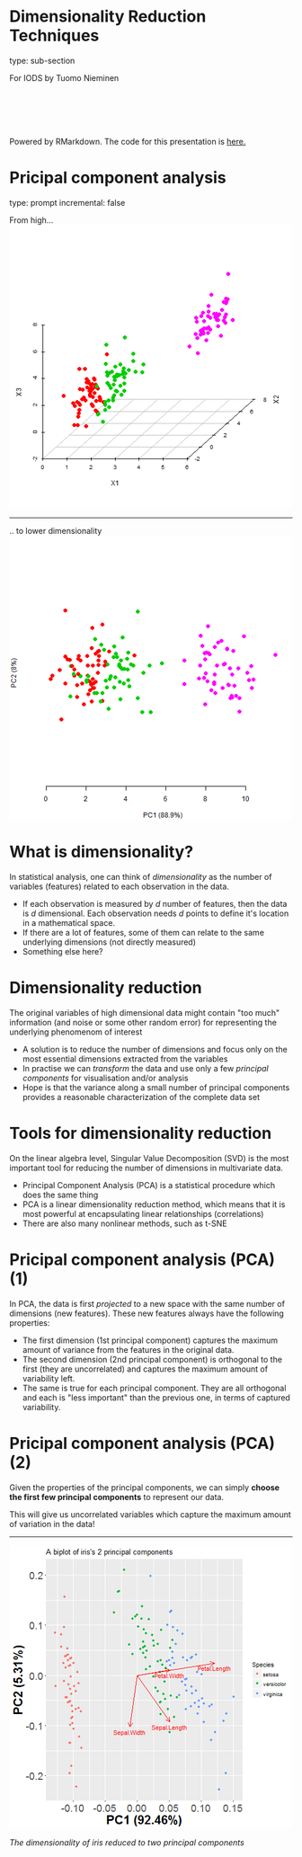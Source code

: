 Dimensionality Reduction Techniques
========================================================
type: sub-section

For IODS by Tuomo Nieminen

<br>
<br>
<br>
<br>

Powered by RMarkdown. The code for this presentation is  [here.](https://github.com/TuomoNieminen/Helsinki-Open-Data-Science/blob/master/docs/dimensionality_reduction.Rpres)




Pricipal component analysis
========================================================
type: prompt
incremental: false



From high...
![plot of chunk unnamed-chunk-3](dimensionality_reduction-figure/unnamed-chunk-3-1.png)

***

.. to lower dimensionality
![plot of chunk unnamed-chunk-4](dimensionality_reduction-figure/unnamed-chunk-4-1.png)

What is dimensionality?
========================================================

In statistical analysis, one can think of *dimensionality* as the number of variables (features) related to each observation in the data.

- If each observation is measured by $d$ number of features, then the data is $d$ dimensional. Each observation needs $d$ points to define it's location in a mathematical space.
- If there are a lot of features, some of them can relate to the same underlying dimensions (not directly measured)
- Something else here?

Dimensionality reduction
========================================================
  
The original variables of high dimensional data might contain "too much" information (and noise or some other random error) for representing the underlying phenomenom of interest

- A solution is to reduce the number of dimensions and focus only on the most essential dimensions extracted from the variables
- In practise we can *transform* the data and use only a few *principal components* for visualisation and/or analysis
- Hope is that the variance along a small number of principal components provides a reasonable characterization of the complete data set

Tools for dimensionality reduction
========================================================

On the linear algebra level, Singular Value Decomposition (SVD) is the most important tool for reducing the number of dimensions in multivariate data.

- Principal Component Analysis (PCA) is a statistical procedure which does the same thing
- PCA is a linear dimensionality reduction method, which means that it is most powerful at encapsulating linear relationships (correlations)
- There are also many nonlinear methods, such as t-SNE


Pricipal component analysis (PCA) (1)
========================================================

In PCA, the data is first *projected* to a new space with the same number of dimensions (new features). These new features always have the following properties:

- The first dimension (1st principal component) captures the maximum amount of variance from the features in the original data.
- The second dimension (2nd principal component) is orthogonal to the first (they are uncorrelated) and captures the maximum amount of variability left.
- The same is true for each principal component. They are all orthogonal and each is "less important" than the previous one, in terms of captured variability.

Pricipal component analysis (PCA) (2)
========================================================

Given the properties of the principal components, we can simply **choose the first few principal components** to represent our data.

This will give us uncorrelated variables which capture the maximum amount of variation in the data!

***

![plot of chunk unnamed-chunk-5](dimensionality_reduction-figure/unnamed-chunk-5-1.png)

*The dimensionality of iris reduced to two principal components*
